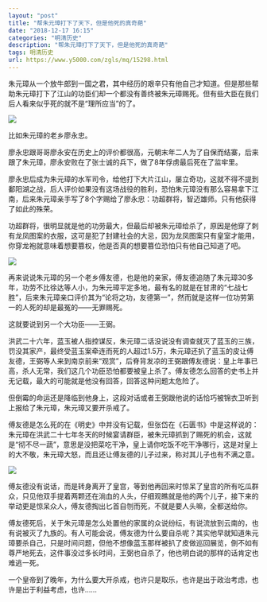 ```yaml
---
layout: "post"
title: "帮朱元璋打下了天下，但是他死的真奇葩"
date: "2018-12-17 16:15"
categories: "明清历史"
description: "帮朱元璋打下了天下，但是他死的真奇葩"
tags: 明清历史
url: https://www.y5000.com/zgls/mq/15298.html
---
```






朱元璋从一个放牛郎到一国之君，其中经历的艰辛只有他自己才知道。但是那些帮助朱元璋打下了江山的功臣们却一个都没有善终被朱元璋赐死。但有些大臣在我们后人看来似乎死的就不是“理所应当”的了。

![](https://img.y5000.com/uploads/allimg/170228/101S63437-0.jpg)

比如朱元璋的老乡廖永忠。

廖永忠跟哥哥廖永安在历史上的评价都很高，元朝末年二人为了自保而结寨，后来跟了朱元璋，廖永安败在了张士诚的兵下，做了8年俘虏最后死在了监牢里。

廖永忠后成为朱元璋的水军司令，给他打下大片江山，屡立奇功，这就不得不提到鄱阳湖之战，后人评价如果没有这场战役的胜利，恐怕朱元璋没有那么容易拿下江南，后来朱元璋亲手写了8个字赐给了廖永忠：功超群将，智迈雄师。只有他获得了如此的殊荣。

功超群将，很明显就是他的功劳最大，但最后却被朱元璋给杀了，原因是他穿了刺有龙凤图案的衣服，这可是犯了封建社会的大忌，因为龙凤图案只有皇室才能用，你穿龙袍就意味着想要篡权，他是否真的想要篡位恐怕只有他自己知道了吧。

![](https://img.y5000.com/uploads/allimg/170228/101SAO0-1.jpg)

再来说说朱元璋的另一个老乡傅友德，也是他的亲家，傅友德追随了朱元璋30多年，功劳不比徐达等人小，为朱元璋平定多地，最有名的就是在甘肃的“七战七胜”，后来朱元璋亲口评价其为“论将之功，友德第一”，然而就是这样一位功劳第一的人死的却是最冤的——无罪赐死。

这就要说到另一个大功臣——王弼。

洪武二十六年，蓝玉被人指控谋反，朱元璋二话没说没有调查就灭了蓝玉的三族，罚没其家产，最终受蓝玉案牵连而死的人超过1.5万，朱元璋还扒了蓝玉的皮让傅友德，王弼等人来到南京前来“观赏”，后脊背发凉的王弼跟傅友德说：皇上年事已高，杀人无常，我们这几个功臣恐怕都要被皇上杀了。傅友德怎么回答的史书上并无记载，最大的可能就是他没有回答，回答这种问题太危险了。

但倒霉的命运还是降临到他身上，这段对话或者王弼跟他说的话恰巧被锦衣卫听到上报给了朱元璋，朱元璋又要开杀戒了。

傅友德是怎么死的在《明史》中并没有记载，但张岱在《石匮书》中是这样说的：朱元璋在洪武二十七年冬天的时候宴请群臣，被朱元璋抓到了赐死的机会，这就是“彻不尽一蔬”，意思是没把菜吃干净，皇上请你吃饭不吃干净哪行，这是对皇上的大不敬，朱元璋大怒，而且还让傅友德的儿子过来，称对其儿子也有不满之意。

![](https://img.y5000.com/uploads/allimg/170228/101S61c4-2.jpg)

傅友德没有说话，而是转身离开了皇宫，等到他再回来时惊呆了皇宫的所有吃瓜群众，只见他双手提着两颗还在淌血的人头，仔细观瞧就是他的两个儿子，接下来的举动更是惊呆众人，傅友德掏出匕首自刎而死，不就是要人头嘛，全都送给你。

傅友德死后，关于朱元璋是怎么处置他的家属的众说纷纭，有说流放到云南的，也有说被灭了九族的。有人可能会说，傅友德为什么要自杀呢？其实他早就知道朱元璋要杀自己，只是时间问题，但他不想像蓝玉那样被扒了皮做巡回展览，倒不如有尊严地死去，这件事没过多长时间，王弼也自杀了，他也明白说的那样的话肯定也难逃一死。

一个皇帝到了晚年，为什么要大开杀戒，也许只是取乐，也许是出于政治考虑，也许是出于利益考虑，也许……
